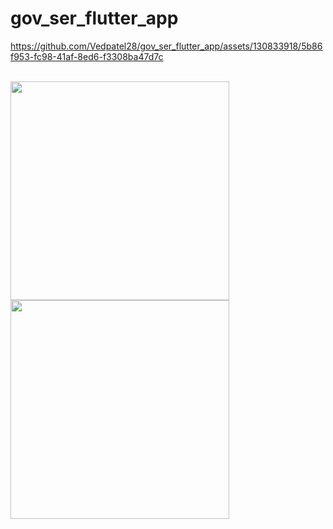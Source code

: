 # gov_ser_flutter_app

https://github.com/Vedpatel28/gov_ser_flutter_app/assets/130833918/5b86f953-fc98-41af-8ed6-f3308ba47d7c

<br>
<img src = "https://github.com/Vedpatel28/gov_ser_flutter_app/assets/130833918/33505c5a-135d-4f3c-961b-aa339259e2b7" height = "350"></img>
<img src = "https://github.com/Vedpatel28/gov_ser_flutter_app/assets/130833918/e3750435-cb63-4dd5-981a-1fcafcc4dacf" height = "350"></img>
